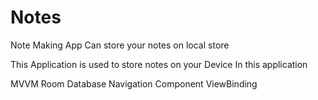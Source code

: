 # Notes
Note Making App Can store your notes on local store 

This Application is used to store notes on your Device In this application

MVVM
Room Database
Navigation Component
ViewBinding
